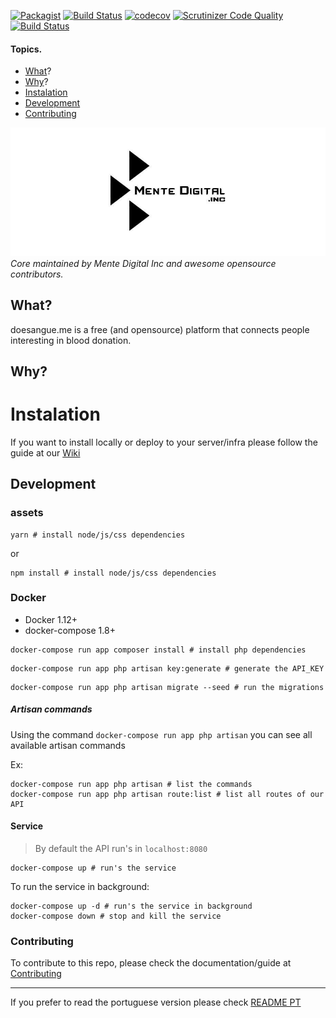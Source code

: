 [![Packagist](https://img.shields.io/packagist/v/doesangueorg/core.svg)](https://packagist.org/packages/doesangueorg/core)
[![Build Status](https://travis-ci.org/doesangueorg/doesangue-core.svg?branch=development)](https://travis-ci.org/doesangueorg/doesangue-core)
[![codecov](https://codecov.io/gh/doesangueorg/doesangue-core/branch/development/graph/badge.svg)](https://codecov.io/gh/doesangueorg/doesangue-core)
[![Scrutinizer Code Quality](https://scrutinizer-ci.com/g/doesangueorg/doesangue-core/badges/quality-score.png?b=development)](https://scrutinizer-ci.com/g/doesangueorg/doesangue-core/?branch=development)
[![Build Status](https://scrutinizer-ci.com/g/doesangueorg/doesangue-core/badges/build.png?b=development)](https://scrutinizer-ci.com/g/doesangueorg/doesangue-core/build-status/development)


#### Topics.
* [What](#what)?
* [Why](#why)?
* [Instalation](#instalation)
* [Development](#development)
* [Contributing](#contributing)

![Mente Digital HQ](public/img/logo.jpg)
*Core maintained by Mente Digital Inc and awesome opensource contributors.*


## What?
doesangue.me is a free (and opensource) platform that connects people interesting in blood donation.

## Why?


# Instalation

If you want to install locally or deploy to your server/infra please follow the guide at our [Wiki](https://github.com/doesangueorg/doesangue-core/wiki)

## Development

### assets

```shell
yarn # install node/js/css dependencies
```
or
```shell
npm install # install node/js/css dependencies
```

### Docker

- Docker 1.12+
- docker-compose 1.8+

```shell
docker-compose run app composer install # install php dependencies
```

```shell
docker-compose run app php artisan key:generate # generate the API_KEY
```

```shell
docker-compose run app php artisan migrate --seed # run the migrations
```

##### Artisan commands
Using the command `docker-compose run app php artisan` you can see all available artisan commands

Ex:

```shell
docker-compose run app php artisan # list the commands
docker-compose run app php artisan route:list # list all routes of our API
```

#### Service
> By default the API run's in `localhost:8080`

```shell
docker-compose up # run's the service
```

To run the service in background:

```shell
docker-compose up -d # run's the service in background
docker-compose down # stop and kill the service
```


### Contributing
To contribute to this repo, please check the documentation/guide at [Contributing](CONTRIBUTING.md)

-----------------
If you prefer to read the portuguese version please check [README PT](README_PT.md) 
